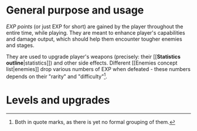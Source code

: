 # General purpose and usage

*EXP points* (or just EXP for short) are gained by the player throughout the entire time, while playing. They are meant to enhance player's capabilities and damage output, which should help them encounter tougher enemies and stages.

They are used to upgrade player's weapons (precisely: their [[__Statistics outline__|statistics]]) and other side effects. Different [[Enemies concept list|enemies]] drop various numbers of EXP when defeated - these numbers depends on their "rarity" and "difficulty"[^1].

# Levels and upgrades




[^1]: Both in quote marks, as there is yet no formal grouping of them.
